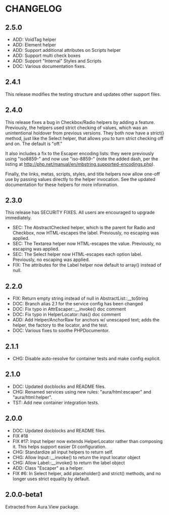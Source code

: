 # CHANGELOG

## 2.5.0

- ADD: VoidTag helper
- ADD: Element helper
- ADD: Support additional attributes on Scripts helper
- ADD: Support multi check boxes
- ADD: Support "Internal" Styles and Scripts
- DOC: Various documentation fixes.

## 2.4.1

This release modifies the testing structure and updates other support files.


## 2.4.0

This release fixes a bug in Checkbox/Radio helpers by adding a feature. Previously, the helpers used strict checking of values, which was an unintentional holdover from previous versions. They both now have a strict() method, just like the Select helper, that allows you to turn strict checking off and on. The default is "off."

It also includes a fix to the Escaper encoding lists: they were previously using "iso8859-" and now use "iso-8859-" (note the added dash, per the listing at http://php.net/manual/en/mbstring.supported-encodings.php).

Finally, the links, metas, scripts, styles, and title helpers now allow one-off use by passing values directly to the helper invocation. See the updated documentation for these helpers for more information.


## 2.3.0

This release has SECURITY FIXES. All users are encouraged to upgrade immediately.

- SEC: The AbstractChecked helper, which is the parent for Radio and Checkbox, now HTML-escapes the label. Previously, no escaping was applied.
- SEC: The Textarea helper now HTML-escapes the value. Previously, no escaping was applied.
- SEC: The Select helper now HTML-escapes each option label. Previously, no escaping was applied.
- FIX: The attributes for the Label helper now default to array() instead of null.


## 2.2.0

- FIX: Return empty string instead of null in AbstractList::__toString
- DOC: Branch alias 2.1 for the service config has been changed
- DOC: Fix typo in AttrEscaper::__invoke() doc comment
- DOC: Fix typo in HelperLocator::has() doc comment
- ADD: Add Helper/AnchorRaw for anchors w/ unescaped text; adds the helper, the factory to the locator, and the test.
- DOC: Various fixes to soothe PHPDocumentor.


## 2.1.1
- CHG: Disable auto-resolve for container tests and make config explicit.

## 2.1.0
- DOC: Updated docblocks and README files.
- CHG: Renamed services using new rules: "aura/html:escaper" and "aura/html:helper".
- TST: Add new container integration tests.


## 2.0.0
- DOC: Updated docblocks and README files.
- FIX #18
- FIX #17: Input helper now extends HelperLocator rather than composing it. This helps support easier DI configuration.
- CHG: Standardize all input helpers to return self.
- CHG: Allow Input::__invoke() to return the input locator object
- CHG: Allow Label::__invoke() to return the label object
- ADD: Class "Escaper" as a helper.
- FIX #6: In Select helper, add placeholder() and strict() methods, and no longer uses strict equality by default.

## 2.0.0-beta1

Extracted from Aura.View package.


